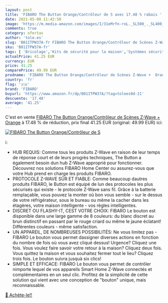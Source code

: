 ```yaml
---
layout: post
title: 'FIBARO The Button Orange/Contrôleur de S avec 17.48 % rabais '
date: 2021-05-08 11:42:50
image: 'https://m.media-amazon.com/images/I/31eMrfn-roL._SL500_._SL400_.jpg'
comments: true
category: ofertas
author: 'tole.es'
slug: 'B01ITPW37A-fr FIBARO The Button Orange/Contrôleur de Scènes Z-Wave + Orange'
sku: 'B01ITPW37A-fr'
tags: [ 'Bricolage','Kits de sécurité pour la maison','Systèmes sécurité pour la maison','Sécurité','fibaro', ]
actualPrice: 41.25 EUR
currency: EUR
price: 41.25
comparePrice: 49.99 EUR
prodname: 'FIBARO The Button Orange/Contrôleur de Scènes Z-Wave +  Orange'
country: 'fr'
flag: '🇫🇷'
brand: 'FIBARO'
buyurl: 'https://www.amazon.fr/dp/B01ITPW37A/?tag=tolees0d-21'
descuento: '17.48'
average: '41.25'
---
```


C'est en vente [FIBARO The Button Orange/Contrôleur de Scènes Z-Wave +  Orange](https://www.amazon.fr/dp/B01ITPW37A/?tag=tolees0d-21)  à  17.48 % de réduction, prix final  41.25 EUR (original: 49.99 EUR) ici:

[![FIBARO The Button Orange/Contrôleur de S](https://m.media-amazon.com/images/I/31eMrfn-roL._SL500_._SL400_.jpg)](https://www.amazon.fr/dp/B01ITPW37A/?tag=tolees0d-21)

ℹ️:

- HUB REQUIS: Comme tous les produits Z-Wave en raison de leur temps de réponse court et de leurs progrès techniques, The Button a également besoin dun hub Z-Wave approprié pour fonctionner. Découvrez nos solutions FIBARO Home Center ou assurez-vous que votre Hub prend en charge les produits FIBARO.
- PROTOCOLE Z-WAVE SÛR ET FIABLE: Comme beaucoup dautres produits FIBARO, le Button est équipé de lun des protocoles les plus sécurisés qui existe - le protocole Z-Wave sans fil. Grâce à la batterie remplaçable, vous pouvez la monter où bon vous semble - sur le dessus de votre réfrigérateur, sous le bureau ou même la cacher dans les étagères, votre maison intelligente - vos règles intelligentes.
- DISCRET OU FLASHY-IT, CEST VOTRE CHOIX: FIBARO Le bouton est disponible dans une large gamme de 8 couleurs: du blanc discret au brun distinctif en passant par le rouge criard ou même le jaune éclatant! Différentes couleurs - même satisfaction.
- UN APPAREIL, DE NOMBREUSES POSSIBILITÉS: Ne vous limitez pas - FIBARO Le bouton vous permet dassigner diverses actions en fonction du nombre de fois où vous avez cliqué dessus! Urgence? Cliquez une fois. Vous voulez faire savoir votre retour à la maison? Cliquez deux fois. Vous quittez la maison et vous souhaitez fermer tout le lieu? Cliquez trois fois. Le bouton suivra jusquà six clics!
- SIMPLE ET EFFICACE: FIBARO Le bouton vous permet de contrôler nimporte lequel de vos appareils Smart Home Z-Wave connectés et complémentaires en un seul clic. Profitez de la simplicité de cette solution qui vient avec une conception de "bouton" unique, mais reconnaissable.

[🛒 Achète-le!!](https://www.amazon.fr/dp/B01ITPW37A/?tag=tolees0d-21)
